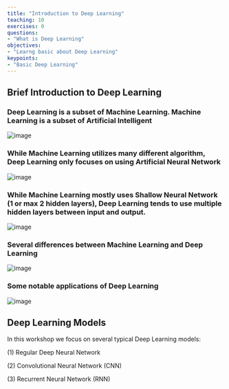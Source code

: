 ```yaml
---
title: "Introduction to Deep Learning"
teaching: 10
exercises: 0
questions:
- "What is Deep Learning"
objectives:
- "Learng basic about Deep Learning"
keypoints:
- "Basic Deep Learning"
---
```

## Brief Introduction to Deep Learning 

### Deep Learning is a subset of Machine Learning. Machine Learning is a subset of Artificial Intelligent
![image](https://user-images.githubusercontent.com/43855029/119174944-35972e80-ba37-11eb-8cf0-4d5374c4e3ae.png)

### While Machine Learning utilizes many different algorithm, Deep Learning only focuses on using Artificial Neural Network

![image](https://user-images.githubusercontent.com/43855029/119175181-80b14180-ba37-11eb-9c4a-3b51b01e68c0.png)

### While Machine Learning mostly uses Shallow Neural Network (1 or max 2 hidden layers), Deep Learning tends to use multiple hidden layers between input and output.

![image](https://user-images.githubusercontent.com/43855029/119175354-b5bd9400-ba37-11eb-8f57-6b1c39cde752.png)

### Several differences between Machine Learning and Deep Learning

![image](https://user-images.githubusercontent.com/43855029/119175927-75aae100-ba38-11eb-9f58-b00a9ddb5a6d.png)

### Some notable applications of Deep Learning

![image](https://user-images.githubusercontent.com/43855029/119176307-ef42cf00-ba38-11eb-9af6-6a4156be787f.png)


## Deep Learning Models
In this workshop we focus on several typical Deep Learning models:

(1) Regular Deep Neural Network

(2) Convolutional Neural Network (CNN)

(3) Recurrent Neural Network (RNN)



